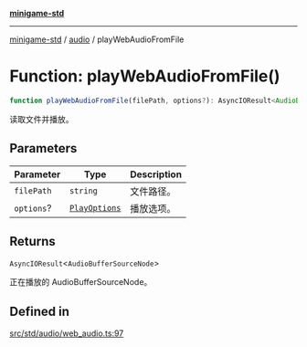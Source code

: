 [**minigame-std**](../../../README.md)

***

[minigame-std](../../../README.md) / [audio](../README.md) / playWebAudioFromFile

# Function: playWebAudioFromFile()

```ts
function playWebAudioFromFile(filePath, options?): AsyncIOResult<AudioBufferSourceNode>
```

读取文件并播放。

## Parameters

| Parameter | Type | Description |
| ------ | ------ | ------ |
| `filePath` | `string` | 文件路径。 |
| `options`? | [`PlayOptions`](../interfaces/PlayOptions.md) | 播放选项。 |

## Returns

`AsyncIOResult`\<`AudioBufferSourceNode`\>

正在播放的 AudioBufferSourceNode。

## Defined in

[src/std/audio/web\_audio.ts:97](https://github.com/JiangJie/minigame-std/blob/eeac001add8ab13d21bab6e48cf53f07cd0a9aad/src/std/audio/web_audio.ts#L97)
